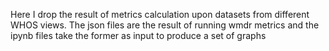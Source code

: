 Here I drop the result of metrics calculation upon datasets from different WHOS views. The json files are the result of running wmdr metrics and the ipynb files take the former as input to produce a set of graphs
